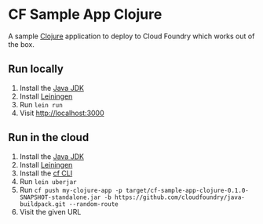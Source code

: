# CF Sample App Clojure

A sample [Clojure](https://clojure.org/) application to deploy to Cloud Foundry which works out of the box.

## Run locally

1. Install the [Java JDK](http://www.oracle.com/technetwork/java/javase/downloads/index.html)
1. Install [Leiningen](http://leiningen.org/)
1. Run `lein run`
1. Visit [http://localhost:3000](http://localhost:3000)

## Run in the cloud

1. Install the [Java JDK](http://www.oracle.com/technetwork/java/javase/downloads/index.html)
1. Install [Leiningen](http://leiningen.org/)
1. Install the [cf CLI](https://github.com/cloudfoundry/cli#downloads)
1. Run `lein uberjar`
1. Run `cf push my-clojure-app -p target/cf-sample-app-clojure-0.1.0-SNAPSHOT-standalone.jar -b https://github.com/cloudfoundry/java-buildpack.git --random-route`
1. Visit the given URL
